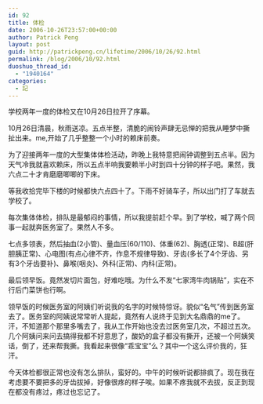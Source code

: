 ```yaml
---
id: 92
title: 体检
date: 2006-10-26T23:57:00+00:00
author: Patrick Peng
layout: post
guid: http://patrickpeng.cn/lifetime/2006/10/26/92.html
permalink: /blog/2006/10/92.html
duoshuo_thread_id:
  - "1940164"
categories:
  - 記
---
```

<p>学校两年一度的体检又在10月26日拉开了序幕。</p>  <p>10月26日清晨，秋雨送凉。五点半整，清脆的闹铃声肆无忌惮的把我从睡梦中撕扯出来。me,开始了几乎整整一个小时的赖床前奏。</p>  <p>为了迎接两年一度的大型集体体检活动，昨晚上我特意把闹钟调整到五点半。因为天气冷我就喜欢赖床，所以五点半响我要赖半小时到四十分钟的样子吧。果然，我六点二十才肯磨磨唧唧的下床。</p>  <p>等我收拾完毕下楼的时候都快六点四十了。下雨不好骑车子，所以出门打了车就去学校了。</p>  <p>每次集体体检，排队是最郁闷的事情，所以我提前赶个早。到了学校，喊了两个同事一起就奔医务室了。果然人不多。</p>  <p>七点多领表，然后抽血(2小管)、量血压(60/110)、体重(62)、胸透(正常)、B超(肝胆胰正常)、心电图(有点心律不齐，作息不规律导致)、牙齿(多长了4个牙齿、另有3个牙齿要补)、鼻喉(咽炎)、外科(正常)、内科(正常)。</p>  <p>最后领早饭。竟然发切片面包，好难吃哦。为什么不发“七家湾牛肉锅贴”，实在不行后门菜饼也行啊。</p>  <p>领早饭的时候医务室的阿姨们听说我的名字的时候特惊讶。貌似“名气”传到医务室去了。医务室的阿姨说常常听人提起，竟然有人说终于见到大名鼎鼎的me了。汗，不知道那个那里多嘴去了，我从工作开始也没去过医务室几次，不超过五次。几个阿姨问来问去搞得我都不好意思了，酸奶的盒子都没有撕开，还被一个阿姨笑话，倒了，还来帮我撕。我看起来很像“乖宝宝”么？其中一个这么评价我的，狂汗。</p>  <p>今天体检都很正常也没有怎么排队，蛮好的。中午的时候听说都排疯了。现在我在考虑要不要把多的牙齿拔掉，好像很疼的样子唉。如果不疼我就不去拔，反正到现在都没有疼过，疼过也忘记了。</p>